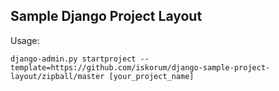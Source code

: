 Sample Django Project Layout
-----------------------------

Usage:

    django-admin.py startproject --template=https://github.com/iskorum/django-sample-project-layout/zipball/master [your_project_name]


